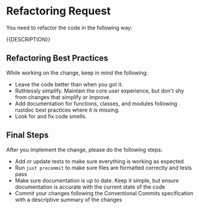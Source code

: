 # Refactoring Request
You need to refactor the code in the following way:

{{DESCRIPTION}}

## Refactoring Best Practices
While working on the change, keep in mind the following:
- Leave the code better than when you got it.
- Ruthlessly simplify. Maintain the core user experience, but don't shy from changes that simplify or improve.
- Add documentation for functions, classes, and modules following rustdoc best practices where it is missing.
- Look for and fix code smells.

## Final Steps
After you implement the change, please do the following steps:
- Add or update tests to make sure everything is working as expected
- Run `just precommit` to make sure files are formatted correctly and tests pass
- Make sure documentation is up to date. Keep it simple, but ensure documentation is accurate with the current state of the code
- Commit your changes following the Conventional Commits specification with a descriptive summary of the changes
